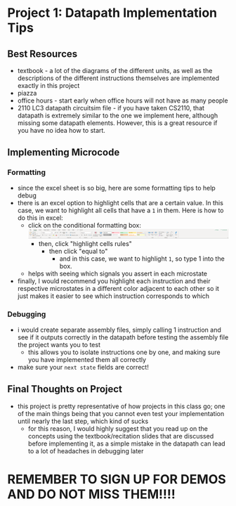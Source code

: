 # Project 1: Datapath Implementation Tips
## Best Resources
- textbook - a lot of the diagrams of the different units, as well as the descriptions of the different instructions themselves are implemented exactly in this project
- piazza
- office hours - start early when office hours will not have as many people
- 2110 LC3 datapath circuitsim file - if you have taken CS2110, that datapath is extremely similar to the one we implement here, although missing some datapath elements. However, this is a great resource if you have no idea how to start.
## Implementing Microcode
### Formatting
- since the excel sheet is so big, here are some formatting tips to help debug
- there is an excel option to highlight cells that are a certain value. In this case, we want to highlight all cells that have a `1` in them. Here is how to do this in excel:
  - click on the conditional formatting box:
![](../images/projects/1.png)
    - then, click "highlight cells rules"
      - then click "equal to"
        - and in this case, we want to highlight `1`, so type 1 into the box.
  - helps with seeing which signals you assert in each microstate
- finally, I would recommend you highlight each instruction and their respective microstates in a different color adjacent to each other so it just makes it easier to see which instruction corresponds to which
### Debugging
- i would create separate assembly files, simply calling 1 instruction and see if it outputs correctly in the datapath before testing the assembly file the project wants you to test
  - this allows you to isolate instructions one by one, and making sure you have implemented them all correctly
- make sure your `next state` fields are correct!
## Final Thoughts on Project
- this project is pretty representative of how projects in this class go; one of the main things being that you cannot even test your implementation until nearly the last step, which kind of sucks
  - for this reason, I would highly suggest that you read up on the concepts using the textbook/recitation slides that are discussed before implementing it, as a simple mistake in the datapath can lead to a lot of headaches in debugging later
  
# REMEMBER TO SIGN UP FOR DEMOS AND DO NOT MISS THEM!!!!